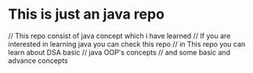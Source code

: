# This is just an java repo 
// This repo consist of java concept which i have learned 
// If you are interested in learning java you can check this repo 
// in This repo you can learn about DSA basic 
// java OOP's concepts 
// and some basic and advance concepts
